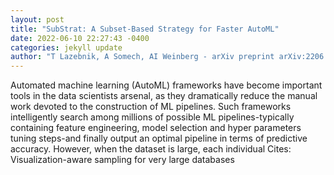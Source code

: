 ```yaml
--- 
layout: post 
title: "SubStrat: A Subset-Based Strategy for Faster AutoML" 
date: 2022-06-10 22:27:43 -0400 
categories: jekyll update 
author: "T Lazebnik, A Somech, AI Weinberg - arXiv preprint arXiv:2206.03070, 2022" 
--- 
```

Automated machine learning (AutoML) frameworks have become important tools in the data scientists arsenal, as they dramatically reduce the manual work devoted to the construction of ML pipelines. Such frameworks intelligently search among millions of possible ML pipelines-typically containing feature engineering, model selection and hyper parameters tuning steps-and finally output an optimal pipeline in terms of predictive accuracy. However, when the dataset is large, each individual Cites: Visualization-aware sampling for very large databases